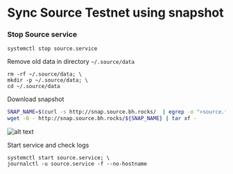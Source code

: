 # Sync Source Testnet using snapshot 


### Stop Source service

`systemctl stop source.service`  

Remove old data in directory `~/.source/data`

```
rm -rf ~/.source/data; \
mkdir -p ~/.source/data; \
cd ~/.source/data
```

Download snapshot  
```bash
SNAP_NAME=$(curl -s http://snap.source.bh.rocks/  | egrep -o ">source.*tar" | tr -d ">"); \
wget -O - http://snap.source.bh.rocks/${SNAP_NAME} | tar xf -
```
![alt text](https://github.com/blockhunters-org/cosmos-snapshots/blob/main/2021-01-20_14-19.png?raw=true)

Start service and check logs  
```
systemctl start source.service; \
journalctl -u source.service -f --no-hostname
```
